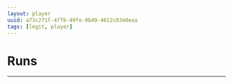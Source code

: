 ```yaml
---
layout: player
uuid: a73c271f-4ffb-49fe-9b49-4612c03e0eaa
tags: [legit, player]
---
```


# Runs
---
